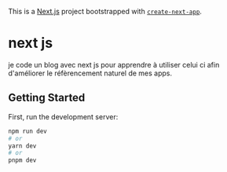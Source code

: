 This is a [Next.js](https://nextjs.org/) project bootstrapped with [`create-next-app`](https://github.com/vercel/next.js/tree/canary/packages/create-next-app).
# next js

je code un blog avec next js pour apprendre à utiliser celui ci afin d'améliorer le réfèrencement naturel de mes apps.

## Getting Started

First, run the development server:

```bash
npm run dev
# or
yarn dev
# or
pnpm dev
```




